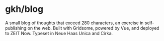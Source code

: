# gkh/blog

A small blog of thoughts that exceed 280 characters, an exercise in
self-publishing on the web. Built with Gridsome, powered by Vue, and deployed to ZEIT Now.
Typeset in Neue Haas Unica and Cirka.
